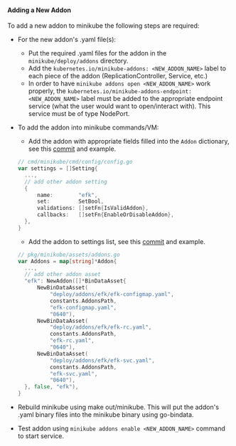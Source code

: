 #### Adding a New Addon
To add a new addon to minikube the following steps are required:

* For the new addon's .yaml file(s):
  * Put the required .yaml files for the addon in the `minikube/deploy/addons` directory.
  * Add the `kubernetes.io/minikube-addons: <NEW_ADDON_NAME>` label to each piece of the addon (ReplicationController, Service, etc.)
  * In order to have `minikube addons open <NEW_ADDON_NAME>` work properly, the `kubernetes.io/minikube-addons-endpoint: <NEW_ADDON_NAME>` label must be added to the appropriate endpoint service (what the user would want to open/interact with).  This service must be of type NodePort.

* To add the addon into minikube commands/VM:
  * Add the addon with appropriate fields filled into the `Addon` dictionary, see this [commit](https://github.com/kubernetes/minikube/commit/41998bdad0a5543d6b15b86b0862233e3204fab6#diff-e2da306d559e3f019987acc38431a3e8R133) and example.

  ```go
  // cmd/minikube/cmd/config/config.go
  var settings = []Setting{
    ...,
    // add other addon setting
  	{
  		name:        "efk",
  		set:         SetBool,
  		validations: []setFn{IsValidAddon},
  		callbacks:   []setFn{EnableOrDisableAddon},
  	},
  }
  ```

  * Add the addon to settings list, see this [commit](https://github.com/kubernetes/minikube/commit/41998bdad0a5543d6b15b86b0862233e3204fab6#diff-07ad0c54f98b231e68537d908a214659R89) and example.

  ```go
  // pkg/minikube/assets/addons.go
  var Addons = map[string]*Addon{
    ...,
    // add other addon asset
    "efk": NewAddon([]*BinDataAsset{
  		NewBinDataAsset(
  			"deploy/addons/efk/efk-configmap.yaml",
  			constants.AddonsPath,
  			"efk-configmap.yaml",
  			"0640"),
  		NewBinDataAsset(
  			"deploy/addons/efk/efk-rc.yaml",
  			constants.AddonsPath,
  			"efk-rc.yaml",
  			"0640"),
  		NewBinDataAsset(
  			"deploy/addons/efk/efk-svc.yaml",
  			constants.AddonsPath,
  			"efk-svc.yaml",
  			"0640"),
  	}, false, "efk"),
  }
  ```

* Rebuild minikube using make out/minikube.  This will put the addon's .yaml binary files into the minikube binary using go-bindata.
* Test addon using `minikube addons enable <NEW_ADDON_NAME>` command to start service.
